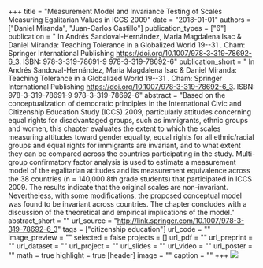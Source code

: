 +++
title = "Measurement Model and Invariance Testing of Scales Measuring Egalitarian Values in ICCS 2009"
date = "2018-01-01"
authors = ["Daniel Miranda", "Juan-Carlos Castillo"]
publication_types = ["6"]
publication = " In Andrés Sandoval-Hernández, Maria Magdalena Isac & Daniel Miranda: Teaching Tolerance in a Globalized World 19--31 . Cham: Springer International Publishing https://doi.org/10.1007/978-3-319-78692-6_3. ISBN: 978-3-319-78691-9 978-3-319-78692-6"
publication_short = " In Andrés Sandoval-Hernández, Maria Magdalena Isac & Daniel Miranda: Teaching Tolerance in a Globalized World 19--31 . Cham: Springer International Publishing https://doi.org/10.1007/978-3-319-78692-6_3. ISBN: 978-3-319-78691-9 978-3-319-78692-6"
abstract = "Based on the conceptualization of democratic principles in the International Civic and Citizenship Education Study (ICCS) 2009, particularly attitudes concerning equal rights for disadvantaged groups, such as immigrants, ethnic groups and women, this chapter evaluates the extent to which the scales measuring attitudes toward gender equality, equal rights for all ethnic/racial groups and equal rights for immigrants are invariant, and to what extent they can be compared across the countries participating in the study. Multi-group confirmatory factor analysis is used to estimate a measurement model of the egalitarian attitudes and its measurement equivalence across the 38 countries (n = 140,000 8th grade students) that participated in ICCS 2009. The results indicate that the original scales are non-invariant. Nevertheless, with some modifications, the proposed conceptual model was found to be invariant across countries. The chapter concludes with a discussion of the theoretical and empirical implications of the model."
abstract_short = ""
url_source = "http://link.springer.com/10.1007/978-3-319-78692-6_3"
tags = ["citizenship education"]
url_code = ""
image_preview = ""
selected = false
projects = []
url_pdf = ""
url_preprint = ""
url_dataset = ""
url_project = ""
url_slides = ""
url_video = ""
url_poster = ""
math = true
highlight = true
[header]
image = ""
caption = ""
+++
![](https://media.springernature.com/w306/springer-static/cover-hires/book/978-3-319-78692-6)
